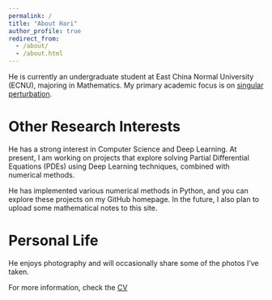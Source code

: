 ```yaml
---
permalink: /
title: "About Hari"
author_profile: true
redirect_from: 
  - /about/
  - /about.html
---
```


He is  currently an undergraduate student at East China Normal University (ECNU), majoring in Mathematics. My primary academic focus is on [singular perturbation](https://zh.wikipedia.org/wiki/%E6%91%84%E5%8A%A8%E7%90%86%E8%AE%BA).


# Other Research Interests

He has a strong interest in Computer Science and Deep Learning. At present, I am working on projects that explore solving Partial Differential Equations (PDEs) using Deep Learning techniques, combined with numerical methods.

He has implemented various numerical methods in Python, and you can explore these projects on my GitHub homepage. In the future, I also plan to upload some mathematical notes to this site.

# Personal Life

He enjoys photography and will occasionally share some of the photos I’ve taken.

For more information, check the [CV](https://harilogicseldon.github.io/cv/)
